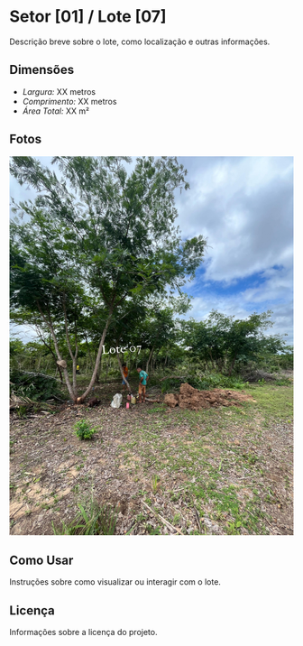 # Setor [01] / Lote [07]

Descrição breve sobre o lote, como localização e outras informações.

## Dimensões
- *Largura:* XX metros
- *Comprimento:* XX metros
- *Área Total:* XX m²

## Fotos
![Lote 7](https://github.com/systemboys/aconchego_empreendimentos/blob/main/Loteamentos/Loteamento_Imperatriz_-_MA/Setor_01/Lote_07/images/ft1.jpeg?raw=true)

## Como Usar
Instruções sobre como visualizar ou interagir com o lote.

## Licença
Informações sobre a licença do projeto.

